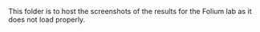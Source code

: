 This folder is to host the screenshots of the results for the Folium lab as it does not load properly.
